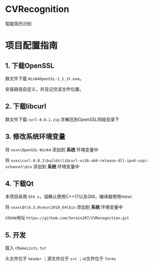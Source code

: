 # CVRecognition

智能简历识别

# 项目配置指南

## 1. 下载OpenSSL

群文件下载 `Win64OpenSSL-1_1_1t.exe`。

安装路径自定义，并且记住该文件位置。

## 2. 下载libcurl

群文件下载 `curl-8.0.1.zip` 并解压到OpenSSL同级目录下

## 3. 修改系统环境变量

将 `xxxx\OpenSSL-Win64` 添加到 **系统** 环境变量中

将 `xxxx\curl-8.0.1\builds\libcurl-vc16-x64-release-dll-ipv6-sspi-schannel\bin` 添加到 **系统** 环境变量中

## 4. 下载Qt

本项目采用 `Qt6.x`，请确认使用C++17以及Qt6，编译器使用msvc

将 `xxxx\Qt\6.5.0\msvc2019_64\bin` 添加到 **系统** 环境变量中

clone地址 `https://github.com/Serein207/CVRecognition.git`

## 5. 开发

载入 `CMakeLists.txt`

头文件位于 `header` ；源文件位于 `src` ；ui文件位于 `forms`